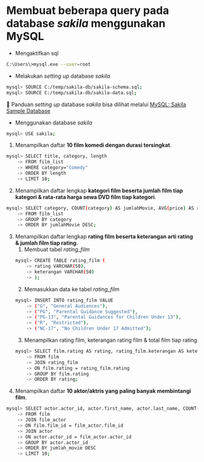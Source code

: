 # Membuat beberapa query pada database *sakila* menggunakan MySQL

- Mengaktifkan sql
```bash
C:\Users\>mysql.exe --user=root
```

- Melakukan *setting up* database *sakila*
```bash
mysql> SOURCE C:/temp/sakila-db/sakila-schema.sql;
mysql> SOURCE C:/temp/sakila-db/sakila-data.sql;
```

📌 Panduan *setting up* database *sakila* bisa dilihat melalui [MySQL: Sakila Sample Database](https://dev.mysql.com/doc/sakila/en/sakila-installation.html)

- Menggunakan database *sakila*
```bash
mysql> USE sakila;
```

1. Menampilkan daftar **10 film komedi dengan durasi tersingkat**.
```bash
mysql> SELECT title, category, length
    -> FROM film_list
    -> WHERE category="Comedy"
    -> ORDER BY length
    -> LIMIT 10;
```

2. Menampilkan daftar lengkap **kategori film beserta jumlah film tiap kategori & rata-rata harga sewa DVD film tiap kategori**.
```bash
mysql> SELECT category, COUNT(category) AS jumlahMovie, AVG(price) AS rataHargaSewa
    -> FROM film_list
    -> GROUP BY category
    -> ORDER BY jumlahMovie DESC;
```

3. Menampilkan daftar lengkap **rating film beserta keterangan arti rating & jumlah film tiap rating**.
    1. Membuat tabel *rating_film*
    ```bash
    mysql> CREATE TABLE rating_film (
        -> rating VARCHAR(50),
        -> keterangan VARCHAR(50)
        -> );
    ```
    2. Memasukkan data ke tabel *rating_film*
    ```bash
    mysql> INSERT INTO rating_film VALUE
        -> ("G", "General Audiences"),
        -> ("PG", "Parental Guidance Suggested"),
        -> ("PG-13", "Parental Guidances for Children Under 13"),
        -> ("R", "Restricted"),
        -> ("NC-17", "No Children Under 17 Admitted");
    ```
    3. Menampilkan rating film, keterangan rating film & total film tiap rating
    ```bash
    mysql> SELECT film.rating AS rating, rating_film.keterangan AS keterangan, COUNT(film.rating) AS jumlahMovie
        -> FROM film
        -> JOIN rating_film
        -> ON film.rating = rating_film.rating
        -> GROUP BY film.rating
        -> ORDER BY rating;
    ```
4. Menampilkan daftar **10 aktor/aktris yang paling banyak membintangi film**.
```bash
mysql> SELECT actor.actor_id, actor.first_name, actor.last_name, COUNT(film.film_id) AS jumlah_movie
    -> FROM film
    -> JOIN film_actor
    -> ON film.film_id = film_actor.film_id
    -> JOIN actor
    -> ON actor.actor_id = film_actor.actor_id
    -> GROUP BY actor.actor_id
    -> ORDER BY jumlah_movie DESC
    -> LIMIT 10;
```
